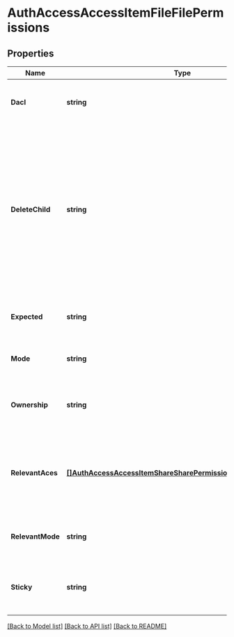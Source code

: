 # AuthAccessAccessItemFileFilePermissions

## Properties
Name | Type | Description | Notes
------------ | ------------- | ------------- | -------------
**Dacl** | **string** | Returns a status message if the Null ACL is set. | [optional] [default to null]
**DeleteChild** | **string** | Returns a status message if the parent directoryhas the delete_child property set for the user.If the delete_child property is set for a user,that user is able to delete the file.the delete_child for the user. | [optional] [default to null]
**Expected** | **string** | Specifies the Access Control Entry (ACE) for the user. | [optional] [default to null]
**Mode** | **string** | Specifies the mode bits on the file. | [optional] [default to null]
**Ownership** | **string** | Returns a status message if the user owns the file. | [optional] [default to null]
**RelevantAces** | [**[]AuthAccessAccessItemShareSharePermissionsShareRelevantAce**](AuthAccessAccessItemShareSharePermissionsShareRelevantAce.md) | Specifies a list of the relevant Access Control Entrieswith respect to the user in the share. | [optional] [default to null]
**RelevantMode** | **string** | Specifies the mode bits that are related to the user. | [optional] [default to null]
**Sticky** | **string** | Returns a status message if the user owns the file. | [optional] [default to null]

[[Back to Model list]](../README.md#documentation-for-models) [[Back to API list]](../README.md#documentation-for-api-endpoints) [[Back to README]](../README.md)


